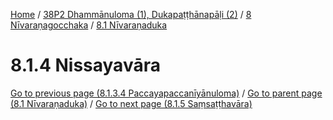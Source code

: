 
[Home](/) / [38P2 Dhammānuloma (1), Dukapaṭṭhānapāḷi (2)](../...md) / [8 Nīvaraṇagocchaka](...md) / [8.1 Nīvaraṇaduka](../38P2/8/8.1.md)

# 8.1.4 Nissayavāra

[Go to previous page (8.1.3.4 Paccayapaccanīyānuloma)](8.1.3/8.1.3.4.md) / [Go to parent page (8.1 Nīvaraṇaduka)](../38P2/8/8.1.md) / [Go to next page (8.1.5 Saṃsaṭṭhavāra)](8.1.5.md)


